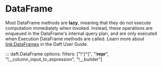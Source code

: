 # DataFrame

Most DataFrame methods are **lazy**, meaning that they do not execute computation immediately when invoked. Instead, these operations are enqueued in the DataFrame's internal query plan, and are only executed when Execution DataFrame methods are called. Learn more about [link:DataFrames](../core_concepts.md#dataframe) in the Daft User Guide.

::: daft.DataFrame
    options:
        filters: ["!^_[^_]", "!__repr__", "!__column_input_to_expression", "!__builder"]
